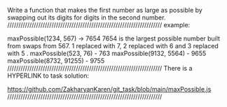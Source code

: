 Write a function that makes the first number as large as possible by
swapping out its digits for digits in the second number.
//////////////////////////////////////////////////////////////////////
example:

maxPossible(1234, 567) -> 7654
7654 is the largest possible number built from swaps from 567.
1 replaced with 7, 2 replaced with 6 and 3 replaced with 5
.
maxPossible(523, 76) - 763
maxPossible(9132, 5564) - 9655
maxPossible(8732, 91255) - 9755
//////////////////////////////////////////////////////////////////////
There is a HYPERLINK to task solution:

https://github.com/ZakharyanKaren/git_task/blob/main/maxPossible.js
//////////////////////////////////////////////////////////////////////
